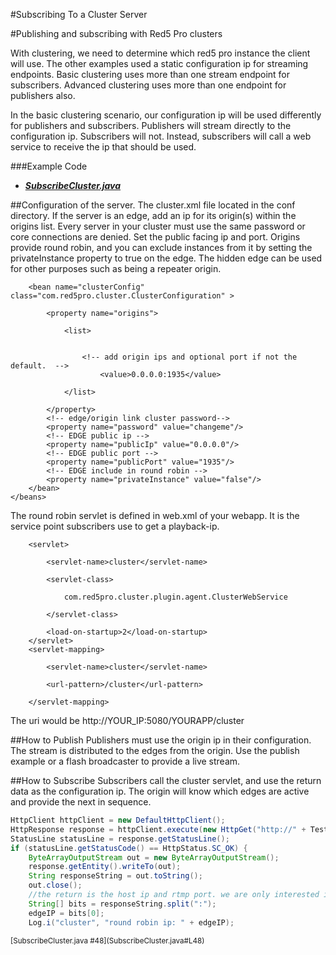 #Subscribing To a Cluster Server

#Publishing and subscribing with Red5 Pro clustersWith clustering, we need to determine which red5 pro instance the client will use. The other examples used a static configuration ip for streaming endpoints. Basic clustering uses more than one stream endpoint for subscribers. Advanced clustering uses more than one endpoint for publishers also.In the basic clustering scenario, our configuration ip will be used differently for publishers and subscribers. Publishers will stream directly to the configuration ip. Subscribers will not. Instead, subscribers will call a web service to receive the ip that should be used.

###Example Code

- ***[SubscribeCluster.java](SubscribeCluster.java)***

##Configuration of the server.The cluster.xml file located in the conf directory. If the server is an edge, add an ip for its origin(s) within the origins list. Every server in your cluster must use the same password or core connections are denied. Set the public facing ip and port.Origins provide round robin, and you can exclude instances from it by setting the privateInstance property to true on the edge. The hidden edge can be used for other purposes such as being a repeater origin.```    <bean name="clusterConfig" class="com.red5pro.cluster.ClusterConfiguration" >        <property name="origins">			<list>			    <!-- add origin ips and optional port if not the default.  -->			     	<value>0.0.0.0:1935</value>			</list>        </property>		<!-- edge/origin link cluster password-->	 	<property name="password" value="changeme"/>	 	<!-- EDGE public ip -->	 	<property name="publicIp" value="0.0.0.0"/>	 	<!-- EDGE public port -->	 	<property name="publicPort" value="1935"/>	 	<!-- EDGE include in round robin -->	 	<property name="privateInstance" value="false"/>    </bean></beans>```The round robin servlet is defined in web.xml of your webapp. It is the service point subscribers use to get a playback-ip.```    <servlet>        <servlet-name>cluster</servlet-name>        <servlet-class>            com.red5pro.cluster.plugin.agent.ClusterWebService        </servlet-class>        <load-on-startup>2</load-on-startup>    </servlet>    <servlet-mapping>        <servlet-name>cluster</servlet-name>        <url-pattern>/cluster</url-pattern>    </servlet-mapping>```The uri would be http://YOUR_IP:5080/YOURAPP/cluster##How to PublishPublishers must use the origin ip in their configuration. The stream is distributed to the edges from the origin. Use the publish example or a flash broadcaster to provide a live stream.
##How to SubscribeSubscribers call the cluster servlet, and use the return data as the configuration ip. The origin will know which edges are active and provide the next in sequence.

```Java
HttpClient httpClient = new DefaultHttpClient();
HttpResponse response = httpClient.execute(new HttpGet("http://" + TestContent.GetPropertyString("host") + ":5080/cluster"));
StatusLine statusLine = response.getStatusLine();
if (statusLine.getStatusCode() == HttpStatus.SC_OK) {
	ByteArrayOutputStream out = new ByteArrayOutputStream();
	response.getEntity().writeTo(out);
	String responseString = out.toString();
	out.close();
	//the return is the host ip and rtmp port. we are only interested in the host ip.
	String[] bits = responseString.split(":");
	edgeIP = bits[0];
	Log.i("cluster", "round robin ip: " + edgeIP);
```
<sup>
[SubscribeCluster.java #48](SubscribeCluster.java#L48)
</sup>

